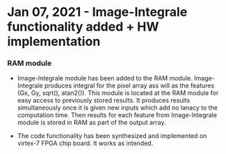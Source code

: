 # Jan 07, 2021 - Image-Integrale functionality added + HW implementation


### RAM module ###
- Image-Integrale module has been added to the RAM module. Image-Integrale produces integral for the pixel array ass will as the features (Gx, Gy, sqrt(), atan2()). This module is located at the RAM module for easy access to previously stored results. It produces results simultaneously once it is given new inputs which add no lanacy to the computation time. Then results for each feature from Image-Integrale module is stored in RAM as part of the output array.

- The code functionality has been synthesized and implemented on virtex-7 FPGA chip board. It works as intended.